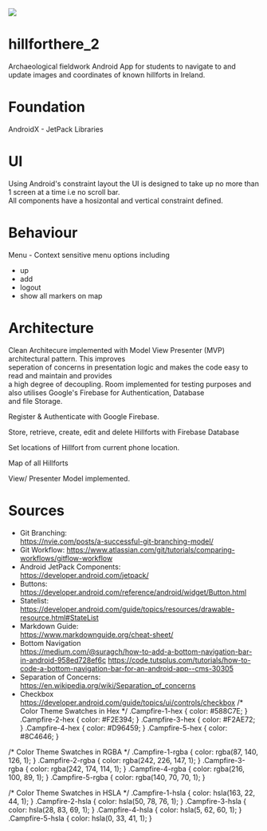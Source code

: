 
<img src="https://res.cloudinary.com/jimtheenchanter/image/upload/v1576664371/HillfortHere/hillforthere2-splash-readme.jpg" />



# hillforthere_2
Archaeological fieldwork Android App for students to navigate to and update images and coordinates of known hillforts in Ireland.

# Foundation
AndroidX - JetPack Libraries

# UI
Using Android's constraint layout the UI is designed to take up no more than 1 screen at a time i.e no scroll bar.  
All components have a hosizontal and vertical constraint defined.

# Behaviour
Menu - Context sensitive menu options including

- up
- add
- logout
- show all markers on map




# Architecture
Clean Architecure implemented with Model View Presenter (MVP) architectural pattern. This improves   
seperation of concerns in presentation logic and makes the code easy to read and maintain and provides   
a high degree of decoupling.
Room implemented for testing purposes and also utilises Google's Firebase for Authentication, Database  
and file Storage.

Register & Authenticate with Google Firebase.

Store, retrieve, create, edit and delete Hillforts with Firebase Database

Set locations of Hillfort from current phone location.

Map of all Hillforts

View/ Presenter Model  implemented.

# Sources
- Git Branching:  
https://nvie.com/posts/a-successful-git-branching-model/
- Git Workflow: 
https://www.atlassian.com/git/tutorials/comparing-workflows/gitflow-workflow
- Android JetPack Components:    
https://developer.android.com/jetpack/
- Buttons:    
https://developer.android.com/reference/android/widget/Button.html
- Statelist:  
https://developer.android.com/guide/topics/resources/drawable-resource.html#StateList
- Markdown Guide:  
https://www.markdownguide.org/cheat-sheet/
- Bottom Navigation  
https://medium.com/@suragch/how-to-add-a-bottom-navigation-bar-in-android-958ed728ef6c
https://code.tutsplus.com/tutorials/how-to-code-a-bottom-navigation-bar-for-an-android-app--cms-30305
- Separation of Concerns:  
https://en.wikipedia.org/wiki/Separation_of_concerns
- Checkbox  
https://developer.android.com/guide/topics/ui/controls/checkbox
/* Color Theme Swatches in Hex */
.Campfire-1-hex { color: #588C7E; }
.Campfire-2-hex { color: #F2E394; }
.Campfire-3-hex { color: #F2AE72; }
.Campfire-4-hex { color: #D96459; }
.Campfire-5-hex { color: #8C4646; }

/* Color Theme Swatches in RGBA */
.Campfire-1-rgba { color: rgba(87, 140, 126, 1); }
.Campfire-2-rgba { color: rgba(242, 226, 147, 1); }
.Campfire-3-rgba { color: rgba(242, 174, 114, 1); }
.Campfire-4-rgba { color: rgba(216, 100, 89, 1); }
.Campfire-5-rgba { color: rgba(140, 70, 70, 1); }

/* Color Theme Swatches in HSLA */
.Campfire-1-hsla { color: hsla(163, 22, 44, 1); }
.Campfire-2-hsla { color: hsla(50, 78, 76, 1); }
.Campfire-3-hsla { color: hsla(28, 83, 69, 1); }
.Campfire-4-hsla { color: hsla(5, 62, 60, 1); }
.Campfire-5-hsla { color: hsla(0, 33, 41, 1); }


<palette>
<color name='Campfire-1' rgb='588C7E' r='87' g='140' b='126' />
<color name='Campfire-2' rgb='F2E394' r='242' g='226' b='147' />
<color name='Campfire-3' rgb='F2AE72' r='242' g='174' b='114' />
<color name='Campfire-4' rgb='D96459' r='216' g='100' b='89' />
<color name='Campfire-5' rgb='8C4646' r='140' g='70' b='70' />
</palette>